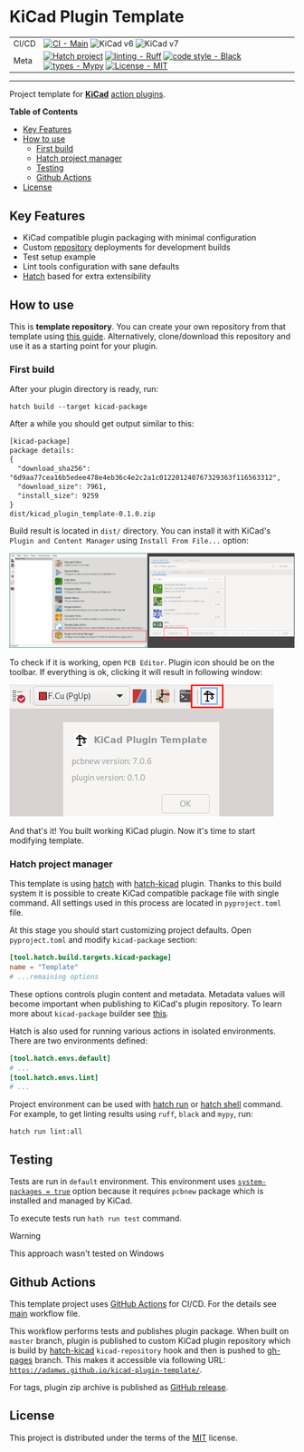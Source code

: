 # KiCad Plugin Template

|         |                                                                                                                                                                                                                                                                                                                                                                                                                                                                                                                                                                                                                    |
| ---     | ---                                                                                                                                                                                                                                                                                                                                                                                                                                                                                                                                                                                                                |
| CI/CD   | [![CI - Main](https://github.com/adamws/kicad-plugin-template/actions/workflows/main.yml/badge.svg)](https://github.com/adamws/kicad-plugin-template/actions/workflows/main.yml) ![KiCad v6](https://img.shields.io/badge/kicad-v6-green) ![KiCad v7](https://img.shields.io/badge/kicad-v7-green)
| Meta    | [![Hatch project](https://img.shields.io/badge/%F0%9F%A5%9A-Hatch-4051b5.svg)](https://github.com/pypa/hatch) [![linting - Ruff](https://img.shields.io/endpoint?url=https://raw.githubusercontent.com/charliermarsh/ruff/main/assets/badge/v2.json)](https://github.com/astral-sh/ruff) [![code style - Black](https://img.shields.io/badge/code%20style-black-000000.svg)](https://github.com/psf/black) [![types - Mypy](https://img.shields.io/badge/types-Mypy-blue.svg)](https://github.com/python/mypy) [![License - MIT](https://img.shields.io/badge/license-MIT-9400d3.svg)](https://spdx.org/licenses/) |

-----

Project template for **[KiCad](https://www.kicad.org/)** [action plugins](https://dev-docs.kicad.org/en/python/pcbnew/).

**Table of Contents**

- [Key Features](#key-features)
- [How to use](#how-to-use)
  - [First build](#first-build)
  - [Hatch project manager](#hatch-project-manager)
  - [Testing](#testing)
  - [Github Actions](#github-actions)
- [License](#license)

## Key Features

- KiCad compatible plugin packaging with minimal configuration
- Custom [repository](https://adamws.github.io/kicad-plugin-template/) deployments for development builds
- Test setup example
- Lint tools configuration with sane defaults
- [Hatch](https://hatch.pypa.io/latest/) based for extra extensibility

## How to use

This is **template repository**.
You can create your own repository from that template using [this guide](https://docs.github.com/en/repositories/creating-and-managing-repositories/creating-a-repository-from-a-template).
Alternatively, clone/download this repository and use it as a starting point for your plugin.

### First build

After your plugin directory is ready, run:

```shell
hatch build --target kicad-package
```

After a while you should get output similar to this:

```shell
[kicad-package]
package details:
{
  "download_sha256": "6d9aa77cea16b5edee478e4eb36c4e2c2a1c012201240767329363f116563312",
  "download_size": 7961,
  "install_size": 9259
}
dist/kicad_plugin_template-0.1.0.zip
```

Build result is located in `dist/` directory. You can install it with KiCad's `Plugin and Content Manager` using `Install From File...` option:

![install-from-file](resources/install-from-file.png)

To check if it is working, open `PCB Editor`. Plugin icon should be on the toolbar.
If everything is ok, clicking it will result in following window:

![icon-and-gui-window](resources/icon-and-gui-window.png)


And that's it! You built working KiCad plugin. Now it's time to start modifying template.

### Hatch project manager

This template is using [hatch](https://hatch.pypa.io/latest) with [hatch-kicad](https://github.com/adamws/hatch-kicad) plugin.
Thanks to this build system it is possible to create KiCad compatible package file with single command.
All settings used in this process are located in `pyproject.toml` file.

At this stage you should start customizing project defaults. Open `pyproject.toml` and modify `kicad-package` section:

```toml
[tool.hatch.build.targets.kicad-package]
name = "Template"
# ...remaining options
```

These options controls plugin content and metadata. Metadata values will become important
when publishing to KiCad's plugin repository. To learn more about `kicad-package` builder see [this](https://github.com/adamws/hatch-kicad#builder).

Hatch is also used for running various actions in isolated environments.
There are two environments defined:

```toml
[tool.hatch.envs.default]
# ...
[tool.hatch.envs.lint]
# ...
```

Project environment can be used with [hatch run](https://hatch.pypa.io/latest/cli/reference/#hatch-run)
or [hatch shell](https://hatch.pypa.io/latest/cli/reference/#hatch-shell) command.
For example, to get linting results using `ruff`, `black` and `mypy`, run:

```shell
hatch run lint:all
```

## Testing

Tests are run in `default` environment. This environment uses
[`system-packages = true`](https://hatch.pypa.io/latest/plugins/environment/virtual/#options) option
because it requires `pcbnew` package which is installed and managed by KiCad.

To execute tests run `hath run test` command.

> [!WARNING]
> This approach wasn't tested on Windows

## Github Actions

This template project uses [GitHub Actions](https://docs.github.com/en/actions) for CI/CD.
For the details see [main](https://github.com/adamws/kicad-plugin-template/blob/master/.github/workflows/main.yml) workflow file.

This workflow performs tests and publishes plugin package.
When built on `master` branch, plugin is published to custom KiCad plugin repository
which is build by [hatch-kicad](https://github.com/adamws/hatch-kicad) `kicad-repository` hook
and then is pushed to [gh-pages](https://github.com/adamws/kicad-plugin-template/tree/gh-pages) branch.
This makes it accessible via following URL: [`https://adamws.github.io/kicad-plugin-template/`](https://adamws.github.io/kicad-plugin-template/).

For tags, plugin zip archive is published as [GitHub release](https://github.com/adamws/kicad-plugin-template/releases).

## License

This project is distributed under the terms of the [MIT](https://spdx.org/licenses/MIT.html) license.
